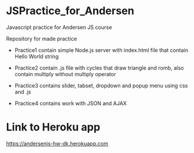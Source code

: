 # JSPractice_for_Andersen

Javascript practice for Andersen JS course

Repository for made practice

* Practice1 contain simple Node.js server with index.html file that contain Hello World string

* Practice2 contain .js file with cycles that draw triangle and romb, also contain multiply without multiply operator

* Practice3 contains slider, tabset, dropdown and popup menu using css and .js 

* Practice4 contains work with JSON and AJAX 


# Link to Heroku app
 https://andersenjs-hw-dk.herokuapp.com
